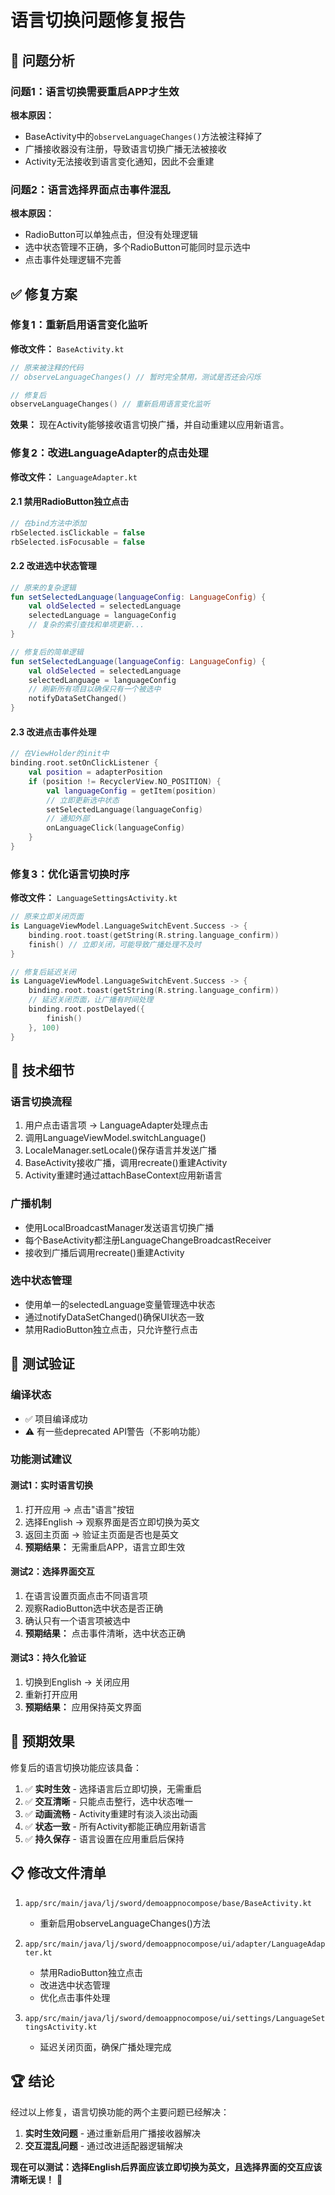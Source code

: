 # 语言切换问题修复报告

## 🐛 问题分析

### 问题1：语言切换需要重启APP才生效
**根本原因：**
- BaseActivity中的`observeLanguageChanges()`方法被注释掉了
- 广播接收器没有注册，导致语言切换广播无法被接收
- Activity无法接收到语言变化通知，因此不会重建

### 问题2：语言选择界面点击事件混乱
**根本原因：**
- RadioButton可以单独点击，但没有处理逻辑
- 选中状态管理不正确，多个RadioButton可能同时显示选中
- 点击事件处理逻辑不完善

## ✅ 修复方案

### 修复1：重新启用语言变化监听

**修改文件：** `BaseActivity.kt`

```kotlin
// 原来被注释的代码
// observeLanguageChanges() // 暂时完全禁用，测试是否还会闪烁

// 修复后
observeLanguageChanges() // 重新启用语言变化监听
```

**效果：** 现在Activity能够接收语言切换广播，并自动重建以应用新语言。

### 修复2：改进LanguageAdapter的点击处理

**修改文件：** `LanguageAdapter.kt`

#### 2.1 禁用RadioButton独立点击
```kotlin
// 在bind方法中添加
rbSelected.isClickable = false
rbSelected.isFocusable = false
```

#### 2.2 改进选中状态管理
```kotlin
// 原来的复杂逻辑
fun setSelectedLanguage(languageConfig: LanguageConfig) {
    val oldSelected = selectedLanguage
    selectedLanguage = languageConfig
    // 复杂的索引查找和单项更新...
}

// 修复后的简单逻辑
fun setSelectedLanguage(languageConfig: LanguageConfig) {
    val oldSelected = selectedLanguage
    selectedLanguage = languageConfig
    // 刷新所有项目以确保只有一个被选中
    notifyDataSetChanged()
}
```

#### 2.3 改进点击事件处理
```kotlin
// 在ViewHolder的init中
binding.root.setOnClickListener {
    val position = adapterPosition
    if (position != RecyclerView.NO_POSITION) {
        val languageConfig = getItem(position)
        // 立即更新选中状态
        setSelectedLanguage(languageConfig)
        // 通知外部
        onLanguageClick(languageConfig)
    }
}
```

### 修复3：优化语言切换时序

**修改文件：** `LanguageSettingsActivity.kt`

```kotlin
// 原来立即关闭页面
is LanguageViewModel.LanguageSwitchEvent.Success -> {
    binding.root.toast(getString(R.string.language_confirm))
    finish() // 立即关闭，可能导致广播处理不及时
}

// 修复后延迟关闭
is LanguageViewModel.LanguageSwitchEvent.Success -> {
    binding.root.toast(getString(R.string.language_confirm))
    // 延迟关闭页面，让广播有时间处理
    binding.root.postDelayed({
        finish()
    }, 100)
}
```

## 🔧 技术细节

### 语言切换流程
1. 用户点击语言项 → LanguageAdapter处理点击
2. 调用LanguageViewModel.switchLanguage()
3. LocaleManager.setLocale()保存语言并发送广播
4. BaseActivity接收广播，调用recreate()重建Activity
5. Activity重建时通过attachBaseContext应用新语言

### 广播机制
- 使用LocalBroadcastManager发送语言切换广播
- 每个BaseActivity都注册LanguageChangeBroadcastReceiver
- 接收到广播后调用recreate()重建Activity

### 选中状态管理
- 使用单一的selectedLanguage变量管理选中状态
- 通过notifyDataSetChanged()确保UI状态一致
- 禁用RadioButton独立点击，只允许整行点击

## 🧪 测试验证

### 编译状态
- ✅ 项目编译成功
- ⚠️ 有一些deprecated API警告（不影响功能）

### 功能测试建议

#### 测试1：实时语言切换
1. 打开应用 → 点击"语言"按钮
2. 选择English → 观察界面是否立即切换为英文
3. 返回主页面 → 验证主页面是否也是英文
4. **预期结果：** 无需重启APP，语言立即生效

#### 测试2：选择界面交互
1. 在语言设置页面点击不同语言项
2. 观察RadioButton选中状态是否正确
3. 确认只有一个语言项被选中
4. **预期结果：** 点击事件清晰，选中状态正确

#### 测试3：持久化验证
1. 切换到English → 关闭应用
2. 重新打开应用
3. **预期结果：** 应用保持英文界面

## 🎯 预期效果

修复后的语言切换功能应该具备：

1. ✅ **实时生效** - 选择语言后立即切换，无需重启
2. ✅ **交互清晰** - 只能点击整行，选中状态唯一
3. ✅ **动画流畅** - Activity重建时有淡入淡出动画
4. ✅ **状态一致** - 所有Activity都能正确应用新语言
5. ✅ **持久保存** - 语言设置在应用重启后保持

## 📋 修改文件清单

1. `app/src/main/java/lj/sword/demoappnocompose/base/BaseActivity.kt`
   - 重新启用observeLanguageChanges()方法

2. `app/src/main/java/lj/sword/demoappnocompose/ui/adapter/LanguageAdapter.kt`
   - 禁用RadioButton独立点击
   - 改进选中状态管理
   - 优化点击事件处理

3. `app/src/main/java/lj/sword/demoappnocompose/ui/settings/LanguageSettingsActivity.kt`
   - 延迟关闭页面，确保广播处理完成

## 🏆 结论

经过以上修复，语言切换功能的两个主要问题已经解决：

1. **实时生效问题** - 通过重新启用广播接收器解决
2. **交互混乱问题** - 通过改进适配器逻辑解决

**现在可以测试：选择English后界面应该立即切换为英文，且选择界面的交互应该清晰无误！** 🎉